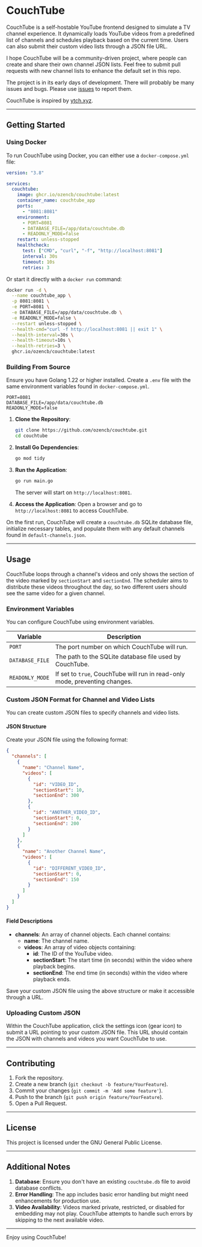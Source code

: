 # CouchTube

CouchTube is a self-hostable YouTube frontend designed to simulate a TV channel experience. It dynamically loads YouTube videos from a predefined list of channels and schedules playback based on the current time. Users can also submit their custom video lists through a JSON file URL.

I hope CouchTube will be a community-driven project, where people can create and share their own channel JSON lists. Feel free to submit pull requests with new channel lists to enhance the default set in this repo.

The project is in its early days of development. There will probably be many issues and bugs. Please use [issues](https://github.com/ozencb/couchtube/issues) to report them.

CouchTube is inspired by [ytch.xyz](https://ytch.xyz/).


---

## Getting Started

### Using Docker

To run CouchTube using Docker, you can either use a `docker-compose.yml` file:

```yaml
version: "3.8"

services:
  couchtube:
    image: ghcr.io/ozencb/couchtube:latest
    container_name: couchtube_app
    ports:
      - "8081:8081"  
    environment:
      - PORT=8081
      - DATABASE_FILE=/app/data/couchtube.db
      - READONLY_MODE=false
    restart: unless-stopped
    healthcheck:
      test: ["CMD", "curl", "-f", "http://localhost:8081"]
      interval: 30s
      timeout: 10s
      retries: 3

```

Or start it directly with a `docker run` command:

```sh
docker run -d \
  --name couchtube_app \
  -p 8081:8081 \
  -e PORT=8081 \
  -e DATABASE_FILE=/app/data/couchtube.db \
  -e READONLY_MODE=false \
  --restart unless-stopped \
  --health-cmd="curl -f http://localhost:8081 || exit 1" \
  --health-interval=30s \
  --health-timeout=10s \
  --health-retries=3 \
  ghcr.io/ozencb/couchtube:latest

```

### Building From Source

Ensure you have Golang 1.22 or higher installed. Create a `.env` file with the same environment variables found in `docker-compose.yml`.

```dotenv
PORT=8081
DATABASE_FILE=/app/data/couchtube.db
READONLY_MODE=false
```

1. **Clone the Repository**:
   ```sh
   git clone https://github.com/ozencb/couchtube.git
   cd couchtube
   ```

2. **Install Go Dependencies**:
   ```sh
   go mod tidy
   ```

3. **Run the Application**:
   ```sh
   go run main.go
   ```
   The server will start on `http://localhost:8081`.

4. **Access the Application**:
   Open a browser and go to `http://localhost:8081` to access CouchTube.

On the first run, CouchTube will create a `couchtube.db` SQLite database file, initialize necessary tables, and populate them with any default channels found in `default-channels.json`.


---

## Usage

CouchTube loops through a channel's videos and only shows the section of the video marked by `sectionStart` and `sectionEnd`. The scheduler aims to distribute these videos throughout the day, so two different users should see the same video for a given channel.

### Environment Variables

You can configure CouchTube using environment variables.

| Variable        | Description                                                                 |
| --------------- | --------------------------------------------------------------------------- |
| `PORT`          | The port number on which CouchTube will run.                                |
| `DATABASE_FILE` | The path to the SQLite database file used by CouchTube.                     |
| `READONLY_MODE` | If set to `true`, CouchTube will run in read-only mode, preventing changes. |


### Custom JSON Format for Channel and Video Lists

You can create custom JSON files to specify channels and video lists.

#### JSON Structure

Create your JSON file using the following format:

```json
{
  "channels": [
    {
      "name": "Channel Name",
      "videos": [
        {
          "id": "VIDEO_ID",
          "sectionStart": 10,
          "sectionEnd": 300
        },
        {
          "id": "ANOTHER_VIDEO_ID",
          "sectionStart": 0,
          "sectionEnd": 200
        }
      ]
    },
    {
      "name": "Another Channel Name",
      "videos": [
        {
          "id": "DIFFERENT_VIDEO_ID",
          "sectionStart": 0,
          "sectionEnd": 150
        }
      ]
    }
  ]
}
```

#### Field Descriptions

- **channels**: An array of channel objects. Each channel contains:
  - **name**: The channel name.
  - **videos**: An array of video objects containing:
    - **id**: The ID of the YouTube video.
    - **sectionStart**: The start time (in seconds) within the video where playback begins.
    - **sectionEnd**: The end time (in seconds) within the video where playback ends.


Save your custom JSON file using the above structure or make it accessible through a URL.

### Uploading Custom JSON

Within the CouchTube application, click the settings icon (gear icon) to submit a URL pointing to your custom JSON file. This URL should contain the JSON with channels and videos you want CouchTube to use.

---

## Contributing

1. Fork the repository.
2. Create a new branch (`git checkout -b feature/YourFeature`).
3. Commit your changes (`git commit -m 'Add some feature'`).
4. Push to the branch (`git push origin feature/YourFeature`).
5. Open a Pull Request.

---

## License

This project is licensed under the GNU General Public License.

---

## Additional Notes

1. **Database**: Ensure you don't have an existing `couchtube.db` file to avoid database conflicts.
2. **Error Handling**: The app includes basic error handling but might need enhancements for production use.
3. **Video Availability**: Videos marked private, restricted, or disabled for embedding may not play. CouchTube attempts to handle such errors by skipping to the next available video.

---

Enjoy using CouchTube!